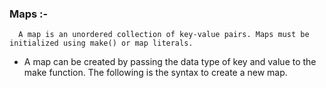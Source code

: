 ### Maps :- 
      A map is an unordered collection of key-value pairs. Maps must be initialized using make() or map literals.

- A map can be created by passing the data type of key and value to the make function. The following is the syntax to create a new map.

